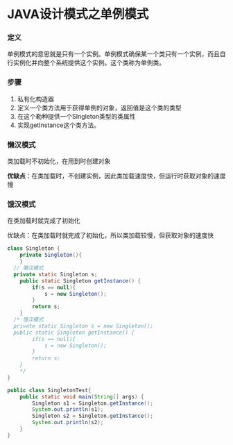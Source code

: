 # JAVA设计模式之单例模式

### 定义

单例模式的意思就是只有一个实例。单例模式确保某一个类只有一个实例，而且自行实例化并向整个系统提供这个实例。这个类称为单例类。

### 步骤

1. 私有化构造器
2. 定义一个类方法用于获得单例的对象，返回值是这个类的类型
3. 在这个勒种提供一个SIngleton类型的类属性
4. 实现getInstance这个类方法。

### 懒汉模式

类加载时不初始化，在用到时创建对象

**优缺点**：在类加载时，不创建实例，因此类加载速度快，但运行时获取对象的速度慢

### 饿汉模式

 在类加载时就完成了初始化

优缺点：在类加载时就完成了初始化，所以类加载较慢，但获取对象的速度快

```java
class Singleton {
	private Singleton(){
	}
  // 懒汉模式
  private static Singleton s;
	public static Singleton getInstance() {
		if(s == null){
			s = new Singleton();
		}
		return s;
	}
  /* 饿汉模式
  private static Singleton s = new Singleton();
  public static Singleton getInstance() {
		if(s == null){
			s = new Singleton();
		}
		return s;
	}
	*/
}

public class SingletonTest{
	public static void main(String[] args) {
		Singleton s1 = Singleton.getInstance();
		System.out.println(s1);
		Singleton s2 = Singleton.getInstance();
		System.out.println(s2);
	}
}
```

